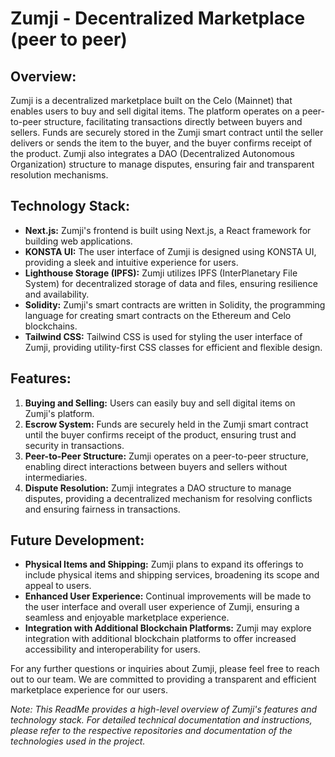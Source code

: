 # Zumji - Decentralized Marketplace (peer to peer)

## Overview:

Zumji is a decentralized marketplace built on the Celo  (Mainnet) that enables users to buy and sell digital items. The platform operates on a peer-to-peer structure, facilitating transactions directly between buyers and sellers. Funds are securely stored in the Zumji smart contract until the seller delivers or sends the item to the buyer, and the buyer confirms receipt of the product. Zumji also integrates a DAO (Decentralized Autonomous Organization) structure to manage disputes, ensuring fair and transparent resolution mechanisms.

## Technology Stack:

- **Next.js:** Zumji's frontend is built using Next.js, a React framework for building web applications.
- **KONSTA UI:** The user interface of Zumji is designed using KONSTA UI, providing a sleek and intuitive experience for users.
- **Lighthouse Storage (IPFS):** Zumji utilizes IPFS (InterPlanetary File System) for decentralized storage of data and files, ensuring resilience and availability.
- **Solidity:** Zumji's smart contracts are written in Solidity, the programming language for creating smart contracts on the Ethereum and Celo blockchains.
- **Tailwind CSS:** Tailwind CSS is used for styling the user interface of Zumji, providing utility-first CSS classes for efficient and flexible design.
  
## Features:

1. **Buying and Selling:** Users can easily buy and sell digital items on Zumji's platform.
2. **Escrow System:** Funds are securely held in the Zumji smart contract until the buyer confirms receipt of the product, ensuring trust and security in transactions.
3. **Peer-to-Peer Structure:** Zumji operates on a peer-to-peer structure, enabling direct interactions between buyers and sellers without intermediaries.
4. **Dispute Resolution:** Zumji integrates a DAO structure to manage disputes, providing a decentralized mechanism for resolving conflicts and ensuring fairness in transactions.

## Future Development:

- **Physical Items and Shipping:** Zumji plans to expand its offerings to include physical items and shipping services, broadening its scope and appeal to users.
- **Enhanced User Experience:** Continual improvements will be made to the user interface and overall user experience of Zumji, ensuring a seamless and enjoyable marketplace experience.
- **Integration with Additional Blockchain Platforms:** Zumji may explore integration with additional blockchain platforms to offer increased accessibility and interoperability for users.

For any further questions or inquiries about Zumji, please feel free to reach out to our team. We are committed to providing a transparent and efficient marketplace experience for our users.

*Note: This ReadMe provides a high-level overview of Zumji's features and technology stack. For detailed technical documentation and instructions, please refer to the respective repositories and documentation of the technologies used in the project.*

